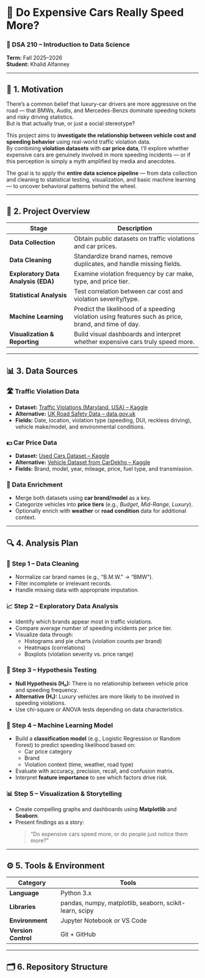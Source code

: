 # 🚗 Do Expensive Cars Really Speed More?

### 🧾 DSA 210 – Introduction to Data Science  
**Term:** Fall 2025–2026  
**Student:** Khalid Alfanney

---

## 🧠 1. Motivation

There’s a common belief that luxury-car drivers are more aggressive on the road — that BMWs, Audis, and Mercedes-Benzs dominate speeding tickets and risky driving statistics.  
But is that actually true, or just a social stereotype?

This project aims to **investigate the relationship between vehicle cost and speeding behavior** using real-world traffic violation data.  
By combining **violation datasets** with **car price data**, I’ll explore whether expensive cars are genuinely involved in more speeding incidents — or if this perception is simply a myth amplified by media and anecdotes.

The goal is to apply the **entire data science pipeline** — from data collection and cleaning to statistical testing, visualization, and basic machine learning — to uncover behavioral patterns behind the wheel.

---

## 🧩 2. Project Overview

| Stage | Description |
|--------|--------------|
| **Data Collection** | Obtain public datasets on traffic violations and car prices. |
| **Data Cleaning** | Standardize brand names, remove duplicates, and handle missing fields. |
| **Exploratory Data Analysis (EDA)** | Examine violation frequency by car make, type, and price tier. |
| **Statistical Analysis** | Test correlation between car cost and violation severity/type. |
| **Machine Learning** | Predict the likelihood of a speeding violation using features such as price, brand, and time of day. |
| **Visualization & Reporting** | Build visual dashboards and interpret whether expensive cars truly speed more. |

---

## 📊 3. Data Sources

### 🛣️ Traffic Violation Data
- **Dataset:** [Traffic Violations (Maryland, USA) – Kaggle](https://www.kaggle.com/datasets/awaiskaggler/traffic-violations-in-maryland)  
- **Alternative:** [UK Road Safety Data – data.gov.uk](https://data.gov.uk/dataset/road-safety-data)  
- **Fields:** Date, location, violation type (speeding, DUI, reckless driving), vehicle make/model, and environmental conditions.

### 💵 Car Price Data
- **Dataset:** [Used Cars Dataset – Kaggle](https://www.kaggle.com/datasets/austinreese/craigslist-carstrucks-data)  
- **Alternative:** [Vehicle Dataset from CarDekho – Kaggle](https://www.kaggle.com/datasets/nehalbirla/vehicle-dataset-from-cardekho)  
- **Fields:** Brand, model, year, mileage, price, fuel type, and transmission.

### 🔗 Data Enrichment
- Merge both datasets using **car brand/model** as a key.  
- Categorize vehicles into **price tiers** (e.g., *Budget*, *Mid-Range*, *Luxury*).  
- Optionally enrich with **weather** or **road condition** data for additional context.

---

## 🔍 4. Analysis Plan

### 🧹 Step 1 – Data Cleaning
- Normalize car brand names (e.g., “B.M.W.” → “BMW”).  
- Filter incomplete or irrelevant records.  
- Handle missing data with appropriate imputation.

### 📈 Step 2 – Exploratory Data Analysis
- Identify which brands appear most in traffic violations.  
- Compare average number of speeding incidents per price tier.  
- Visualize data through:
  - Histograms and pie charts (violation counts per brand)
  - Heatmaps (correlations)
  - Boxplots (violation severity vs. price range)

### 🧮 Step 3 – Hypothesis Testing
- **Null Hypothesis (H₀):** There is no relationship between vehicle price and speeding frequency.  
- **Alternative (H₁):** Luxury vehicles are more likely to be involved in speeding violations.  
- Use chi-square or ANOVA tests depending on data characteristics.

### 🤖 Step 4 – Machine Learning Model
- Build a **classification model** (e.g., Logistic Regression or Random Forest) to predict speeding likelihood based on:
  - Car price category  
  - Brand  
  - Violation context (time, weather, road type)
- Evaluate with accuracy, precision, recall, and confusion matrix.
- Interpret **feature importance** to see which factors drive risk.

### 📊 Step 5 – Visualization & Storytelling
- Create compelling graphs and dashboards using **Matplotlib** and **Seaborn**.  
- Present findings as a story:
  > “Do expensive cars speed more, or do people just notice them more?”

---

## ⚙️ 5. Tools & Environment

| Category | Tools |
|-----------|-------|
| **Language** | Python 3.x |
| **Libraries** | pandas, numpy, matplotlib, seaborn, scikit-learn, scipy |
| **Environment** | Jupyter Notebook or VS Code |
| **Version Control** | Git + GitHub |

---

## 🗂️ 6. Repository Structure

